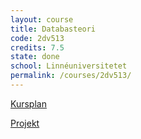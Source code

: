 ```yaml
---
layout: course
title: Databasteori
code: 2dv513
credits: 7.5
state: done
school: Linnéuniversitetet
permalink: /courses/2dv513/
---
```


[Kursplan](/files/courseplan/2dv513.pdf)

[Projekt]()